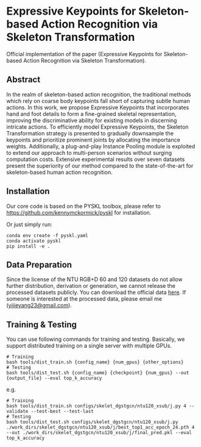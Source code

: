 # Expressive Keypoints for Skeleton-based Action Recognition via Skeleton Transformation
Official implementation of the paper (Expressive Keypoints for Skeleton-based Action Recognition via Skeleton Transformation).

## Abstract
In the realm of skeleton-based action recognition, the traditional methods which rely on coarse body keypoints fall short of capturing subtle human actions. In this work, we propose Expressive Keypoints that incorporates hand and foot details to form a fine-grained skeletal representation, improving the discriminative ability for existing models in discerning intricate actions. To efficiently model Expressive Keypoints, the Skeleton Transformation strategy is presented to gradually downsample the keypoints and prioritize prominent joints by allocating the importance weights. Additionally, a plug-and-play Instance Pooling module is exploited to extend our approach to multi-person scenarios without surging computation costs. Extensive experimental results over seven datasets present the superiority of our method compared to the state-of-the-art for skeleton-based human action recognition.

## Installation
Our core code is based on the PYSKL toolbox, please refer to https://github.com/kennymckormick/pyskl for installation.

Or just simply run:

```shell
conda env create -f pyskl.yaml
conda activate pyskl
pip install -e .
```

## Data Preparation
Since the license of the NTU RGB+D 60 and 120 datasets do not allow further distribution, derivation or generation, we cannot release the processed datasets publicly. You can download the official data [here](https://rose1.ntu.edu.sg/dataset/actionRecognition/). If someone is interested at the processed data, please email me (yijieyang23@gmail.com).

## Training & Testing

You can use following commands for training and testing. Basically, we support distributed training on a single server with multiple GPUs.

```shell
# Training
bash tools/dist_train.sh {config_name} {num_gpus} {other_options}
# Testing
bash tools/dist_test.sh {config_name} {checkpoint} {num_gpus} --out {output_file} --eval top_k_accuracy 
```

e.g.

```shell
# Training
bash tools/dist_train.sh configs/skelet_dgstgcn/ntu120_xsub/j.py 4 --validate --test-best --test-last
# Testing
bash tools/dist_test.sh configs/skelet_dgstgcn/ntu120_xsub/j.py ./work_dirs/skelet_dgstgcn/ntu120_xsub/j/best_top1_acc_epoch_24.pth 4 --out ./work_dirs/skelet_dgstgcn/ntu120_xsub/j/final_pred.pkl --eval top_k_accuracy 
```

